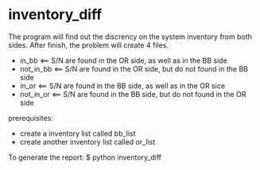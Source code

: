 # inventory_diff
The program will find out the discrency on the system inventory from both sides. After finish, the problem will create 4 files. 
  - in_bb        <== S/N are found in the OR side, as well as in the BB side
  - not_in_bb    <== S/N are found in the OR side, but do not found in the BB side
  - in_or        <== S/N are found in the BB side, as well as in the OR sice
  - not_in_or    <== S/N are found in the BB side, but do not found in the OR side 


prerequisites:
  - create a inventory list called bb_list
  - create another inventory list called or_list
  
  
 To generate the report:
    $ python inventory_diff 
 

